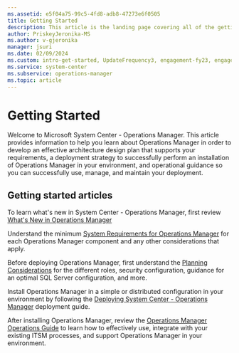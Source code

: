 ```yaml
---
ms.assetid: e5f04a75-99c5-4fd8-adb8-47273e6f0505
title: Getting Started
description: This article is the landing page covering all of the getting started guidance for Operations Manager.
author: PriskeyJeronika-MS
ms.author: v-gjeronika
manager: jsuri
ms.date: 02/09/2024
ms.custom: intro-get-started, UpdateFrequency3, engagement-fy23, engagement-fy24
ms.service: system-center
ms.subservice: operations-manager
ms.topic: article
---
```


# Getting Started

Welcome to Microsoft System Center - Operations Manager. This article provides information to help you learn about Operations Manager in order to develop an effective architecture design plan that supports your requirements, a deployment strategy to successfully perform an installation of Operations Manager in your environment, and operational guidance so you can successfully use, manage, and maintain your deployment.  

## Getting started articles

To learn what's new in System Center - Operations Manager, first review [What's New in Operations Manager](./whats-new-in-om.md)

Understand the minimum [System Requirements for Operations Manager](./system-requirements.md) for each Operations Manager component and any other considerations that apply.  

Before deploying Operations Manager, first understand the [Planning Considerations](plan-overview.md) for the different roles, security configuration, guidance for an optimal SQL Server configuration, and more.  

Install Operations Manager in a simple or distributed configuration in your environment by following the [Deploying System Center - Operations Manager](deploy-overview.md) deployment guide.

After installing Operations Manager, review the [Operations Manager Operations Guide](manage-operations-guide-overview.md) to learn how to effectively use, integrate with your existing ITSM processes, and support Operations Manager in your environment.
